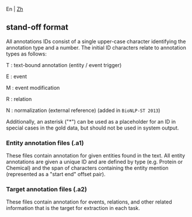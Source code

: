En | [Zh]()

## stand-off format

All annotations IDs consist of a single upper-case character identifying the annotation type and a number. The initial ID characters relate to annotation types as follows:

T : text-bound annotation (entity / event trigger)

E : event

M : event modification

R : relation

N : normalization (external reference) (added in `BioNLP-ST 2013`)

Additionally, an asterisk ("*") can be used as a placeholder for an ID in special cases in the gold data, but should not be used in system output.

### Entity annotation files (.a1)

These files contain annotation for given entities found in the text. All entity annotations are given a unique ID and are defined by type (e.g. Protein or Chemical) and the span of characters containing the entity mention (represented as a "start end" offset pair).

### Target annotation files (.a2)

These files contain annotation for events, relations, and other related information that is the target for extraction in each task.
